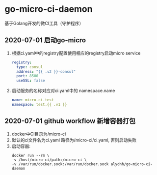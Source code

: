 # go-micro-ci-daemon
基于Golang开发的微CI工具（守护程序）

## 2020-07-01 启动go-micro
1. 根据ci.yaml中的registry配置使用相应的registry启动micro service
    ```yaml
    registry:
      type: consul
      address: "{{ .v2 }}-consul"
      port: 8500
      useSSL: false
    ```
2. 启动服务的名称对应对ci.yaml中的 namespace.name
    ```yaml
    name: micro-ci-test
    namespace: test.{{ .v1 }}
    ```
## 2020-07-01 github workflow 新增容器打包
1. docker中CI目录为/micro-ci
2. 默认的ci文件名为ci.yaml 路径为/micro-ci/ci.yaml, 否则启动失败
3. 启动容器:
    ```shell script
    docker run --rm \
    -v /host/micro-ci/path:/micro-ci \
    -v /var/run/docker.sock:/var/run/docker.sock alydnh/go-micro-ci-daemon
    ```
